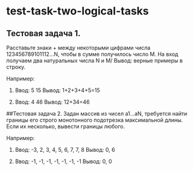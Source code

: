# test-task-two-logical-tasks

## Тестовая задача 1.
Расставьте знаки + между некоторыми цифрами числа 123456789101112...N, чтобы в сумме получилось число М.
На вход получаем два натуральных числа N и M/
Вывод: верные примеры в строку.

Например:
1. Ввод: 5 15
Вывод: 1+2+3+4+5=15

2. Ввод: 4 46
Вывод: 12+34=46

##Тестовая задача 2.
Задан массив из чисел a1...aN, требуется найти границы его строго монотонного подотрезка максимальной длины.
Если их несколько, вывести границы любого.

Например:
1. Ввод: -3, 2, 3, 4, 5, 6, 7, 7, 8
Вывод: 0, 6

2. Ввод: -1, -1, -1, -1, -1, -1, -1
Вывод: 0, 0
